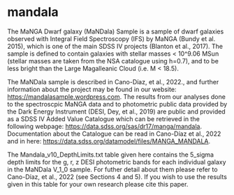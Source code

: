 # mandala

The MaNGA Dwarf galaxy (MaNDala) Sample is a sample of dwarf galaxies observed with Integral Field Spectroscopy (IFS) by MaNGA (Bundy et al. 2015), which is one of the main SDSS IV projects (Blanton et al., 2017).
The sample is defined to contain galaxies with stellar masses < 10^9.06 MSun (stellar masses are taken from the NSA catalogue using h=0.7), and to be less bright than the Large Magalleanic Cloud (i.e. M < 18.5).

The MaNDala sample is described in Cano-Díaz, et al., 2022., and further information about the project may be found in our website: https://mandalasample.wordpress.com. The results from our analyses done to the spectroscpic MaNGA data and to photometric public data provided by the Dark Energy Instrument (DESI, Dey, et al., 2019) are public and provided as a SDSS IV Added Value Catalogue which can be retrieved in the following webpage: https://data.sdss.org/sas/dr17/manga/mandala. Documentation about the Catalogue can be read in Cano-Díaz et al., 2022 and in here: https://data.sdss.org/datamodel/files/MANGA_MANDALA.

The Mandala_v10_DepthLimits.txt table given here contains the 5_sigma depth limits for the g, r, z DESI photometric bands for each individual galaxy in the MaNDala V_1_0 sample. For futher detail about them please refer to Cano-Díaz, et al., 2022 (see Sections 4 and 5). If you wish to use the results given in this table for your own research please cite this paper.
